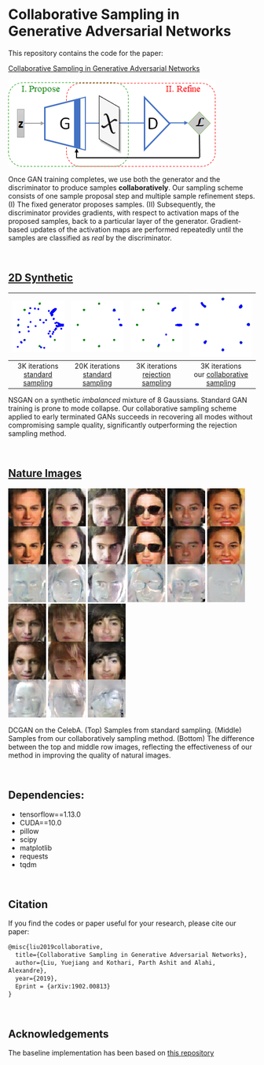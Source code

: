 # Collaborative Sampling in Generative Adversarial Networks

This repository contains the code for the paper: 

[Collaborative Sampling in Generative Adversarial Networks](https://arxiv.org/abs/1902.00813)

<img src="assets/diagram.png">

Once GAN training completes, we use both the generator and the discriminator to produce samples **collaboratively**. Our sampling scheme consists of one sample proposal step and multiple sample refinement steps. (I) The fixed generator proposes samples. (II) Subsequently, the discriminator provides gradients, with respect to activation maps of the proposed samples, back to a particular layer of the generator. Gradient-based updates of the activation maps are performed repeatedly until the samples are classified as *real* by the discriminator.

<br>

## [2D Synthetic](2D/README.md)

![](assets/2d/3k.png) | ![](assets/2d/20k.png) | ![](assets/2d/rejection.png) | ![](assets/2d/collaborative.png)
:-------------------------:|:-------------------------:|:-------------------------:|:-------------------------:
3K iterations <br /> [standard sampling](https://papers.nips.cc/paper/5423-generative-adversarial-nets) | 20K iterations <br /> [standard sampling](https://papers.nips.cc/paper/5423-generative-adversarial-nets) | 3K iterations <br /> [rejection sampling](https://arxiv.org/abs/1810.06758) | 3K iterations <br /> our [collaborative sampling](https://arxiv.org/abs/1902.00813)

NSGAN on a synthetic *imbalanced* mixture of 8 Gaussians. Standard GAN training is prone to mode collapse. Our collaborative sampling scheme applied to early terminated GANs succeeds in recovering all modes without compromising sample quality, significantly outperforming the rejection sampling method. 

<br>

## [Nature Images](image/README.md)
![](assets/celebA/1.png) ![](assets/celebA/2.png) ![](assets/celebA/3.png) ![](assets/celebA/4.png) ![](assets/celebA/5.png) ![](assets/celebA/6.png) ![](assets/celebA/7.png) ![](assets/celebA/8.png) ![](assets/celebA/9.png) 

DCGAN on the CelebA. (Top) Samples from standard sampling. (Middle) Samples from our collaboratively sampling method. (Bottom) The difference between the top and middle row images, reflecting the effectiveness of our method in improving the quality of natural images.

<br>

## Dependencies:
 
- tensorflow==1.13.0
- CUDA==10.0
- pillow
- scipy
- matplotlib
- requests
- tqdm 

<br>

## Citation
If you find the codes or paper useful for your research, please cite our paper:
```
@misc{liu2019collaborative,
  title={Collaborative Sampling in Generative Adversarial Networks},
  author={Liu, Yuejiang and Kothari, Parth Ashit and Alahi, Alexandre},
  year={2019},
  Eprint = {arXiv:1902.00813}
}
```

<br>

## Acknowledgements
The baseline implementation has been based on [this repository](https://github.com/carpedm20/DCGAN-tensorflow)

